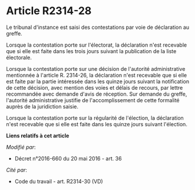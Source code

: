 # Article R2314-28

Le tribunal d'instance est saisi des contestations par voie de déclaration au greffe.

Lorsque la contestation porte sur l'électorat, la déclaration n'est recevable que si elle est faite dans les trois jours
suivant la publication de la liste électorale.

Lorsque la contestation porte sur une décision de l'autorité administrative mentionnée à l'article R. 2314-26, la déclaration
n'est recevable que si elle est faite par la partie intéressée dans les quinze jours suivant la notification de cette
décision, avec mention des voies et délais de recours, par lettre recommandée avec demande d'avis de réception. Sur demande
du greffe, l'autorité administrative justifie de l'accomplissement de cette formalité auprès de la juridiction saisie.  

Lorsque la contestation porte sur la régularité de l'élection, la déclaration n'est recevable que si elle est faite dans les
quinze jours suivant l'élection.

**Liens relatifs à cet article**

_Modifié par_:

  - Décret n°2016-660 du 20 mai 2016 - art. 36

_Cité par_:

  - Code du travail - art. R2314-30 (VD)
